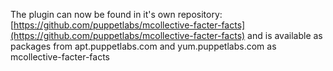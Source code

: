 The plugin can now be found in it's own repository: [https://github.com/puppetlabs/mcollective-facter-facts](https://github.com/puppetlabs/mcollective-facter-facts) and is available as packages from apt.puppetlabs.com and yum.puppetlabs.com as mcollective-facter-facts
